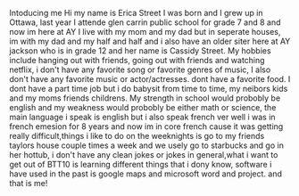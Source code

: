 Intoducing me 
Hi my name is Erica Street
I was born and I grew up in Ottawa, last year I attende glen carrin public school for grade 7 and 8 and now im here at AY
I live with my mom and my dad but in seperate houses, im with my dad and my half and half and i also have an older siter here 
at AY jackson who is in grade 12 and her name is Cassidy Street. My hobbies include hanging out with friends,
going out with friends and watching netflix, i don't have any favorite song or favorite genres of music,
I also don't have any favorite music or actor/actresses. dont have a favorite food. I dont have a part time job
but i do babysit from time to time, my neibors kids and my moms friends childrens. My strength in school would probobly be english
and my weakness would probobly be either math or science, the main language i speak is english but i also speak french ver well
i was in french emesion for 8 years and now im in core french cause it was getting really difficult,things i like to do on the weeknights 
is go to my friends taylors house couple times a week and we usely go to starbucks and go in her hottub, i don't have any clean jokes
or jokes in general,what i want to get out of BTT10 is learning different things that i dony know, software i have used in the past is
google maps and microsoft word and project. and that is me!
